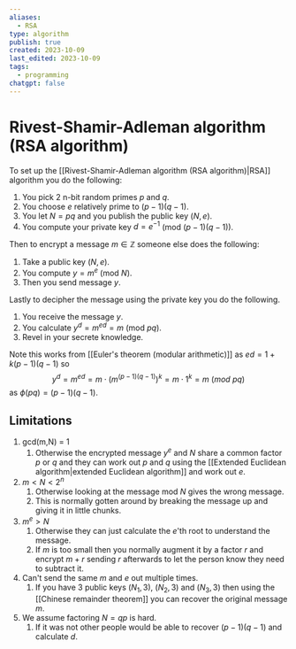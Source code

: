 ```yaml
---
aliases:
  - RSA
type: algorithm
publish: true
created: 2023-10-09
last_edited: 2023-10-09
tags:
  - programming
chatgpt: false
---
```

# Rivest-Shamir-Adleman algorithm (RSA algorithm)

To set up the [[Rivest-Shamir-Adleman algorithm (RSA algorithm)|RSA]] algorithm you do the following: 

1. You pick 2 n-bit random primes $p$ and $q$.
3. You choose $e$ relatively prime to $(p-1)(q-1)$.
4. You let $N = pq$ and you publish the public key $(N,e)$.
5. You compute your private key $d = e^{-1}$ (mod $(p-1)(q-1)$).

Then to encrypt a message $m \in \mathbb{Z}$ someone else does the following:

1. Take a public key $(N,e)$.
2. You compute $y = m^e$ (mod $N$).
3. Then you send message $y$.

Lastly to decipher the message using the private key you do the following.

1. You receive the message $y$.
2. You calculate $y^d = m^{ed} = m$ (mod $pq$).
3. Revel in your secrete knowledge.

Note this works from [[Euler's theorem (modular arithmetic)]] as $ed = 1 + k(p-1)(q-1)$ so
$$ y^d = m^{ed} = m \cdot (m^{(p-1)(q-1)})^k = m \cdot 1^k = m \ (mod \ pq)$$
as $\phi(pq) = (p-1)(q-1)$. 

## Limitations

1. gcd(m,N) = 1
	1. Otherwise the encrypted message $y^e$ and $N$ share a common factor $p$ or $q$ and they can work out $p$ and $q$ using the [[Extended Euclidean algorithm|extended Euclidean algorithm]] and work out $e$.
2. $m < N < 2^n$
	1. Otherwise looking at the message mod $N$ gives the wrong message.
	2. This is normally gotten around by breaking the message up and giving it in little chunks.
3. $m^e > N$
	1. Otherwise they can just calculate the $e$'th root to understand the message.
	2. If $m$ is too small then you normally augment it by a factor $r$ and encrypt $m + r$ sending $r$ afterwards to let the person know they need to subtract it.
4. Can't send the same $m$ and $e$ out multiple times.
	1. If you have 3 public keys $(N_1, 3)$, $(N_2, 3)$ and $(N_3,3)$ then using the [[Chinese remainder theorem]] you can recover the original message $m$.
5. We assume factoring $N = qp$ is hard.
	1. If it was not other people would be able to recover $(p-1)(q-1)$ and calculate $d$.

